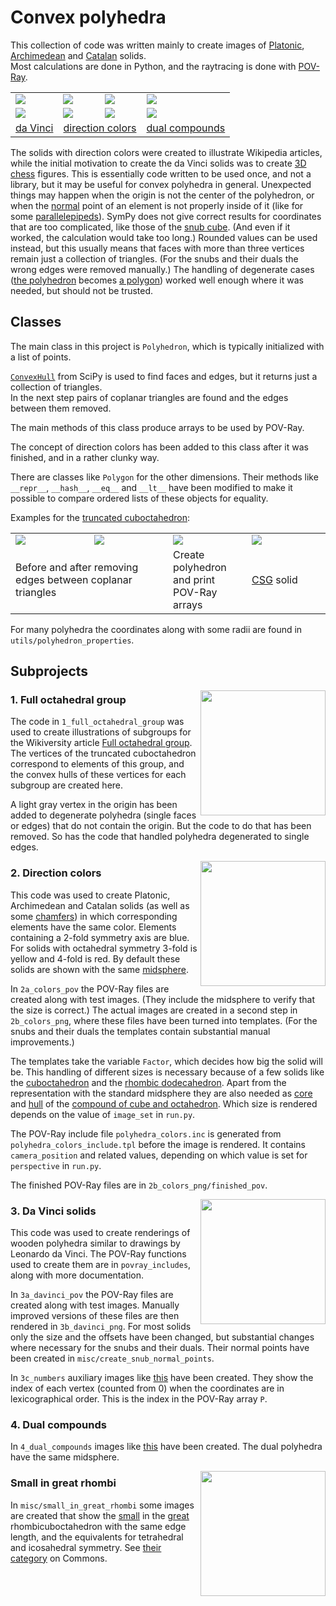 # Convex polyhedra

This collection of code was written mainly to create images of
[Platonic](https://en.wikipedia.org/wiki/Platonic_solid),
[Archimedean](https://en.wikipedia.org/wiki/Archimedean_solid) and
[Catalan](https://en.wikipedia.org/wiki/Catalan_solid) solids.<br>
Most calculations are done in Python, and the raytracing is done with
[POV-Ray](https://en.wikipedia.org/wiki/POV-Ray).

<table>
  <tr>
    <td>
      <a href="https://commons.wikimedia.org/wiki/File:Polyhedron_6-8,_davinci.png">
        <img src="https://upload.wikimedia.org/wikipedia/commons/1/1e/Polyhedron_6-8%2C_davinci.png"/>
      </a>
    </td>
    <td>
      <a href="https://commons.wikimedia.org/wiki/File:Polyhedron_6-8_max.png">
        <img src="https://upload.wikimedia.org/wikipedia/commons/a/a3/Polyhedron_6-8_max.png"/>
      </a>
    </td>
    <td>
      <a href="https://commons.wikimedia.org/wiki/File:Polyhedron_6-8_dual_blue.png">
        <img src="https://upload.wikimedia.org/wikipedia/commons/c/c8/Polyhedron_6-8_dual_blue.png"/>
      </a>
    </td>
    <td>
      <a href="https://commons.wikimedia.org/wiki/File:Dual_compound_6-8_max.png">
        <img src="https://upload.wikimedia.org/wikipedia/commons/d/d8/Dual_compound_6-8_max.png"/>
      </a>
    </td>
  </tr>
  <tr>
    <td>
      <a href="https://commons.wikimedia.org/wiki/File:Polyhedron_truncated_20,_davinci.png">
        <img src="https://upload.wikimedia.org/wikipedia/commons/d/df/Polyhedron_truncated_20%2C_davinci.png"/>
      </a>
    </td>
    <td>
      <a href="https://commons.wikimedia.org/wiki/File:Polyhedron_truncated_20_max.png">
        <img src="https://upload.wikimedia.org/wikipedia/commons/e/e1/Polyhedron_truncated_20_max.png"/>
      </a>
    </td>
    <td>
      <a href="https://commons.wikimedia.org/wiki/File:Polyhedron_truncated_20_dual_max.png">
        <img src="https://upload.wikimedia.org/wikipedia/commons/5/52/Polyhedron_truncated_20_dual_max.png"/>
      </a>
    </td>
    <td>
      <a href="https://commons.wikimedia.org/wiki/File:Dual_compound_truncated_20_max.png">
        <img src="https://upload.wikimedia.org/wikipedia/commons/3/37/Dual_compound_truncated_20_max.png"/>
      </a>
    </td>
  </tr>
  <tr>
    <td>
      <a href="https://commons.wikimedia.org/wiki/Category:Platonic,_Archimedean_and_Catalan_solids,_rendered_images_similar_to_da_Vinci_drawings">
        da Vinci
      </a>
    </td>
    <td colspan="2">
      <a href="https://commons.wikimedia.org/wiki/Category:Platonic,_Archimedean_and_Catalan_solids_with_direction_colors">
        direction colors
      </a>
    </td>
    <td>
      <a href="https://commons.wikimedia.org/wiki/Category:Dual_compounds_of_wooden_Platonic,_Archimedean_and_Catalan_solids">
        dual compounds
      </a>
    </td>
  </tr>
</table>

The solids with direction colors were created to illustrate Wikipedia articles,
while the initial motivation to create the da Vinci solids was to create
[3D chess](https://en.wikiversity.org/wiki/Three-dimensional_chess) figures.
This is essentially code written to be used once, and not a library,
but it may be useful for convex polyhedra in general.
Unexpected things may happen when the origin is not the center of the polyhedron,
or when the [normal](https://en.wikipedia.org/wiki/Normal_(geometry)) point of an element is not
properly inside of it (like for some [parallelepipeds](https://en.wikipedia.org/wiki/Parallelepiped)).
SymPy does not give correct results for coordinates that are too complicated, like those of the
[snub cube](https://en.wikipedia.org/wiki/Snub_cube).
(And even if it worked, the calculation would take too long.)
Rounded values can be used instead, but this usually means that faces with more than three vertices
remain just a collection of triangles.
(For the snubs and their duals the wrong edges were removed manually.)
The handling of degenerate cases
([the polyhedron](https://commons.wikimedia.org/wiki/File:Subgroup_of_Oh;_C2%5E3_white;_solid.png)
becomes
[a polygon](https://commons.wikimedia.org/wiki/File:Subgroup_of_Oh;_V_inv_white_16;_solid.png))
worked well enough where it was needed, but should not be trusted.

## Classes

The main class in this project is `Polyhedron`, which is typically initialized with a list of points.

[`ConvexHull`](https://docs.scipy.org/doc/scipy/reference/generated/scipy.spatial.ConvexHull.html)
from SciPy is used to find faces and edges, but it returns just a collection of triangles.<br>
In the next step pairs of coplanar triangles are found and the edges between them removed.

The main methods of this class produce arrays to be used by POV-Ray.

The concept of direction colors has been added to this class after it was finished,
and in a rather clunky way.

There are classes like `Polygon` for the other dimensions.
Their methods like `__repr__`, `__hash__`, `__eq__` and `__lt__`  have been modified
to make it possible to compare ordered lists of these objects for equality.

Examples for the [truncated cuboctahedron](https://en.wikipedia.org/wiki/Truncated_cuboctahedron):

<table>
  <tr>
    <td width="25%"><img src="http://paste.watchduck.net/1804/ball-and-stick_truncuboct_triangles.png"/>
    <td width="25%"><img src="http://paste.watchduck.net/1804/ball-and-stick_truncuboct.png"/>
    <td width="25%">
      <a href="http://paste.watchduck.net/1804/console_truncuboct.png">
        <img src="http://paste.watchduck.net/1804/console_truncuboct.png"/>
      </a>
    <td width="25%"><img src="http://paste.watchduck.net/1804/davinci_truncuboct.png"/>
  <tr>
    <td colspan="2">Before and after removing edges between coplanar triangles
    <td>Create polyhedron and print POV-Ray arrays
    <td>
      <a href="https://en.wikipedia.org/wiki/Constructive_solid_geometry)">CSG</a> solid
</table>

For many polyhedra the coordinates along with some radii are found in
<code>utils/polyhedron_properties</code>.

## Subprojects

<a href="https://commons.wikimedia.org/wiki/File:Subgroup_of_Oh;_V_yellow_white_07;_solid.png">
  <img align="right" width="200px" src="https://upload.wikimedia.org/wikipedia/commons/5/56/Subgroup_of_Oh%3B_V_yellow_white_07%3B_solid.png"/>
</a>

### 1. Full octahedral group

The code in `1_full_octahedral_group` was used to create illustrations of subgroups for the Wikiversity article
[Full octahedral group](https://en.wikiversity.org/wiki/Full_octahedral_group#List_of_all_subgroups).
The vertices of the truncated cuboctahedron correspond to elements of this group,
and the convex hulls of these vertices for each subgroup are created here.

A light gray vertex in the origin has been added to degenerate polyhedra (single faces or edges)
that do not contain the origin. But the code to do that has been removed.
So has the code that handled polyhedra degenerated to single edges.

<a href="https://commons.wikimedia.org/wiki/File:Polyhedron_great_rhombi_6-8_max.png">
  <img align="right" width="200px" src="https://upload.wikimedia.org/wikipedia/commons/0/0c/Polyhedron_great_rhombi_6-8_max.png"/>
</a>

### 2. Direction colors

This code was used to create Platonic, Archimedean and Catalan solids (as well as some
[chamfers](https://en.wikipedia.org/wiki/Chamfer_(geometry))) in which corresponding elements have the same color.
Elements containing a 2-fold symmetry axis are blue. For solids with octahedral symmetry 3-fold is yellow
and 4-fold is red.
By default these solids are shown with the same
[midsphere](https://en.wikipedia.org/wiki/Midsphere).

In `2a_colors_pov` the POV-Ray files are created along with test images.
(They include the midsphere to verify that the size is correct.)
The actual images are created in a second step in `2b_colors_png`, where these files have been turned into templates.
(For the snubs and their duals the templates contain substantial manual improvements.)

The templates take the variable `Factor`, which decides how big
the solid will be. This handling of different sizes is necessary because of a few solids like the
[cuboctahedron](https://en.wikipedia.org/wiki/Cuboctahedron) and the
[rhombic dodecahedron](https://en.wikipedia.org/wiki/Rhombic_dodecahedron).
Apart from the representation with the standard midsphere they are also needed as
[core](https://commons.wikimedia.org/wiki/File:Polyhedron_6-8_blue.png) and
[hull](https://commons.wikimedia.org/wiki/File:Polyhedron_6-8_dual_blue.png) of the
[compound of cube and octahedron](https://commons.wikimedia.org/wiki/File:Polyhedron_pair_6-8.png).
Which size is rendered depends on the value of `image_set` in `run.py`.

The POV-Ray include file `polyhedra_colors.inc`
is generated from `polyhedra_colors_include.tpl` before the image is rendered.
It contains `camera_position` and related values, depending on which value is set for `perspective` in `run.py`.

The finished POV-Ray files are in <code>2b_colors_png/finished_pov</code>.

<a href="https://commons.wikimedia.org/wiki/File:Polyhedron_great_rhombi_6-8,_davinci.png">
  <img align="right" width="200px" src="https://upload.wikimedia.org/wikipedia/commons/7/7e/Polyhedron_great_rhombi_6-8%2C_davinci.png"/>
</a>

### 3. Da Vinci solids

This code was used to create renderings of wooden polyhedra similar to drawings by Leonardo da Vinci.
The POV-Ray functions used to create them are in `povray_includes`, along with more documentation.

In `3a_davinci_pov` the POV-Ray files are created along with test images.
Manually improved versions of these files are then rendered in `3b_davinci_png`.
For most solids only the size and the offsets have been changed,
but substantial changes where necessary for the snubs and their duals. Their normal points have been created
in <code>misc/create_snub_normal_points</code>.

In `3c_numbers` auxiliary images like
[this](https://commons.wikimedia.org/wiki/File:Polyhedron_great_rhombi_6-8,_numbers.png)
have been created. They show the index of each vertex (counted from 0)
when the coordinates are in lexicographical order. This is the index in the POV-Ray array `P`.

### 4. Dual compounds

In `4_dual_compounds` images like
[this](https://upload.wikimedia.org/wikipedia/commons/1/19/Dual_compound_great_rhombi_6-8_max.png)
have been created. The dual polyhedra have the same midsphere.

<a href="https://commons.wikimedia.org/wiki/File:Small_in_great_rhombi_6-8,_davinci.png">
  <img align="right" width="200px" src="https://upload.wikimedia.org/wikipedia/commons/a/ab/Small_in_great_rhombi_6-8%2C_davinci.png"/>
</a>

### Small in great rhombi

In <code>misc/small_in_great_rhombi</code> some images are created that show the
[small](https://en.wikipedia.org/wiki/Rhombicuboctahedron) in the
[great](https://en.wikipedia.org/wiki/Truncated_cuboctahedron) rhombicuboctahedron
with the same edge length,
and the equivalents for tetrahedral and icosahedral symmetry.
See
[their category](https://commons.wikimedia.org/wiki/Category:Small_in_great_rhombi_(renderings_of_Archimedean_solids))
on Commons.